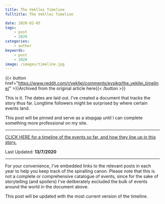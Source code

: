 ```yaml
---
title: The Vekllei Timeline
fulltitle: The Vekllei Timeline

date: 2020-02-05
tags:
    - post
    - 2020
categories:
    - author
keywords:
    - post
    - 2020
image: /images/timeline.jpg
---
```

{{< button href="https://www.reddit.com/r/vekllei/comments/eysikg/the_vekllei_timeline/" >}}Archived from the original article here{{< /button >}}

This is it. The dates are laid out. I've created a document that tracks the story thus far. Longtime followers might be surprised by where certain events land.

This post will be pinned and serve as a stopgap until I can complete something more professional on my site.

*****

[CLICK HERE for a timeline of the events so far, and how they line up in this story.](/files/Vekllei%20Timeline.pdf)

Last Updated: **13/7/2020**
*****

For your convenience, I've embedded links to the relevant posts in each year to help you keep track of the spiralling canon. Please note that this is not a complete or comprehensive catalogue of events, since for the sake of storytelling (and spoilers) I've deliberately excluded the bulk of events around the world in the document above.

This post will be updated with the most current version of the timeline.
